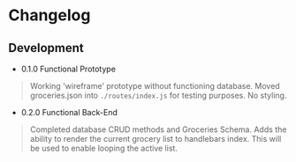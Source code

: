 # Changelog 

## Development

- 0.1.0 Functional Prototype
> Working 'wireframe' prototype without functioning database. Moved groceries.json into `./routes/index.js` for testing purposes. No styling.
- 0.2.0 Functional Back-End
>Completed database CRUD methods and Groceries Schema. Adds the ability to render the current grocery list to handlebars index. This will be used to enable looping the active list.


